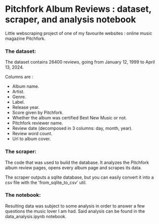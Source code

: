 # Pitchfork Album Reviews : dataset, scraper, and analysis notebook

Little webscraping project of one of my favourite websites : online music magazine Pitchfork.

### The dataset:
The dataset contains 26400 reviews, going from January 12, 1999 to April 13, 2024. 

Columns are : 
- Album name.
- Artist.
- Genre.
- Label.
- Release year.
- Score given by Pitchfork.
- Whether the album was certified Best New Music or not.
- Pitchfork reviewer name.
- Review date (decomposed in 3 columns: day, month, year).
- Review word count.
- Url to album cover.

### The scraper:
The code that was used to build the database. It analyzes the Pitchfork album review pages, opens every album page and scrapes its data.


The scraper outputs a sqlite database, but you can easily convert it into a csv file with the 'from_sqlite_to_csv' util.

### The notebook:

Resulting data was subject to some analysis in order to answer a few questions the music lover I am had. Said analysis can be found in the data_analysis.ipynb notebook.
